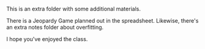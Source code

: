 This is an extra folder with some additional materials.

There is a Jeopardy Game planned out in the spreadsheet. Likewise, there's an extra notes folder about overfitting.

I hope you've enjoyed the class.
